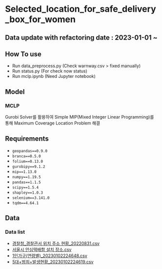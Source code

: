 # Selected_location_for_safe_delivery_box_for_women

## Data update with refactoring date : 2023-01-01 ~

## How To use

- Run data_preprocess.py (Check warnway.csv > fixed manually)
- Run status.py (For check now status)
- Run mclp.ipynb (Need Jupyter notebook)

## Model

### MCLP

Gurobi Solver를 활용하여 Simple MIP(Mixed Integer Linear Programming)를 통해 Maximum Coverage Location Problem 해결


## Requirements

- `geopandas==0.9.0`
- `branca==0.5.0`
- `folium==0.13.0`
- `gurobipy==9.1.2`
- `mip==1.13.0`
- `numpy==1.19.5`
- `pandas==1.1.5`
- `scipy==1.5.4`
- `shapley==1.0.3`
- `selenium==3.141.0`
- `tqdm==4.64.1`

## Data

### Data list

- [경찰청_경찰관서 위치 주소 현황_20220831.csv](https://www.data.go.kr/data/15054711/fileData.do?recommendDataYn=Y)
- [서울시 안심택배함 설치 장소.csv](http://data.seoul.go.kr/dataList/OA-20922/S/1/datasetView.do;jsessionid=57F0975A52DB16E1382B130AA281E7AF.new_portal-svr-11)
- [1인가구(연령별)_20230102224648.csv](https://data.seoul.go.kr/dataList/10995/S/2/datasetView.do)
- [5대+범죄+발생현황_20230102224619.csv](https://data.seoul.go.kr/dataList/316/S/2/datasetView.do)
